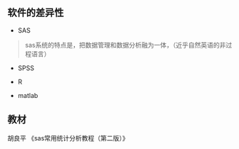 ## 软件的差异性

-  SAS

  > sas系统的特点是，把数据管理和数据分析融为一体，（近乎自然英语的非过程语言）

- SPSS

- R

- matlab



## 教材

胡良平	《sas常用统计分析教程（第二版）》





